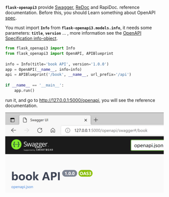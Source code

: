 **`flask-openapi3`** provide [Swagger](https://swagger.io), [ReDoc](https://redocly.github.io/redoc/) and RapiDoc. reference
documentation. Before this, you should Learn something about OpenAPI [spec](https://spec.openapis.org/oas/v3.0.3).

You must import **`Info`** from **`flask-openapi3.models.info`**, it needs some parameters: **`title`**, **`version`**
... , more information see the [OpenAPI Specification info-object](https://spec.openapis.org/oas/v3.0.3#info-object).

```python
from flask_openapi3 import Info
from flask_openapi3 import OpenAPI, APIBlueprint

info = Info(title='book API', version='1.0.0')
app = OpenAPI(__name__, info=info)
api = APIBlueprint('/book', __name__, url_prefix='/api')

if __name__ == '__main__':
    app.run()
```

run it, and go to http://127.0.0.1:5000/openapi, you will see the reference documentation.

![image-20210525160157057](../assets/image-20210525160157057.png)
